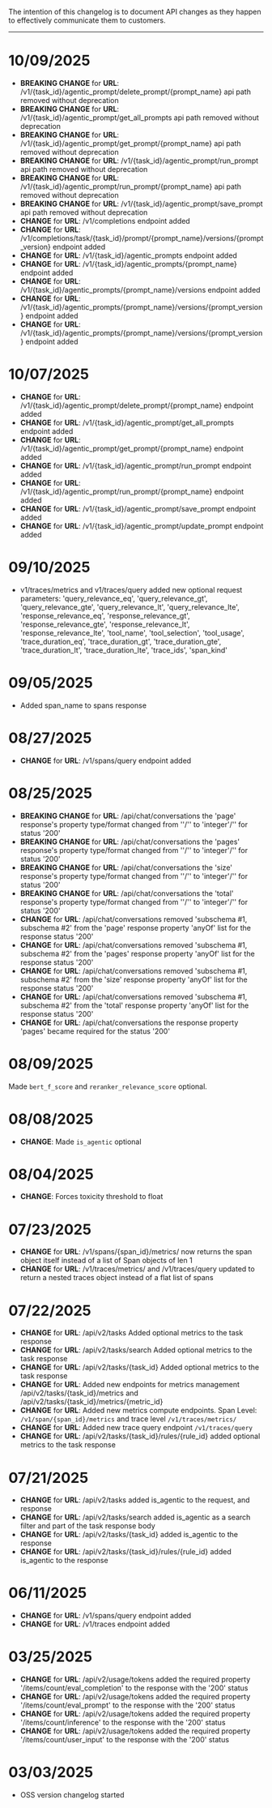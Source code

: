 The intention of this changelog is to document API changes as they happen to effectively communicate them to customers.

---

# 10/09/2025
- **BREAKING CHANGE** for **URL**: /v1/{task_id}/agentic_prompt/delete_prompt/{prompt_name}  api path removed without deprecation
- **BREAKING CHANGE** for **URL**: /v1/{task_id}/agentic_prompt/get_all_prompts  api path removed without deprecation
- **BREAKING CHANGE** for **URL**: /v1/{task_id}/agentic_prompt/get_prompt/{prompt_name}  api path removed without deprecation
- **BREAKING CHANGE** for **URL**: /v1/{task_id}/agentic_prompt/run_prompt  api path removed without deprecation
- **BREAKING CHANGE** for **URL**: /v1/{task_id}/agentic_prompt/run_prompt/{prompt_name}  api path removed without deprecation
- **BREAKING CHANGE** for **URL**: /v1/{task_id}/agentic_prompt/save_prompt  api path removed without deprecation
- **CHANGE** for **URL**: /v1/completions  endpoint added
- **CHANGE** for **URL**: /v1/completions/task/{task_id}/prompt/{prompt_name}/versions/{prompt_version}  endpoint added
- **CHANGE** for **URL**: /v1/{task_id}/agentic_prompts  endpoint added
- **CHANGE** for **URL**: /v1/{task_id}/agentic_prompts/{prompt_name}  endpoint added
- **CHANGE** for **URL**: /v1/{task_id}/agentic_prompts/{prompt_name}/versions  endpoint added
- **CHANGE** for **URL**: /v1/{task_id}/agentic_prompts/{prompt_name}/versions/{prompt_version}  endpoint added
- **CHANGE** for **URL**: /v1/{task_id}/agentic_prompts/{prompt_name}/versions/{prompt_version}  endpoint added

# 10/07/2025
- **CHANGE** for **URL**: /v1/{task_id}/agentic_prompt/delete_prompt/{prompt_name}  endpoint added
- **CHANGE** for **URL**: /v1/{task_id}/agentic_prompt/get_all_prompts  endpoint added
- **CHANGE** for **URL**: /v1/{task_id}/agentic_prompt/get_prompt/{prompt_name}  endpoint added
- **CHANGE** for **URL**: /v1/{task_id}/agentic_prompt/run_prompt  endpoint added
- **CHANGE** for **URL**: /v1/{task_id}/agentic_prompt/run_prompt/{prompt_name}  endpoint added
- **CHANGE** for **URL**: /v1/{task_id}/agentic_prompt/save_prompt  endpoint added
- **CHANGE** for **URL**: /v1/{task_id}/agentic_prompt/update_prompt  endpoint added

# 09/10/2025
- v1/traces/metrics and v1/traces/query added new optional request parameters: 'query_relevance_eq', 'query_relevance_gt', 'query_relevance_gte', 'query_relevance_lt', 'query_relevance_lte', 'response_relevance_eq', 'response_relevance_gt', 'response_relevance_gte', 'response_relevance_lt', 'response_relevance_lte', 'tool_name', 'tool_selection', 'tool_usage', 'trace_duration_eq', 'trace_duration_gt', 'trace_duration_gte', 'trace_duration_lt', 'trace_duration_lte', 'trace_ids', 'span_kind'

# 09/05/2025
- Added span_name to spans response

# 08/27/2025
- **CHANGE** for **URL**: /v1/spans/query  endpoint added

# 08/25/2025
- **BREAKING CHANGE** for **URL**: /api/chat/conversations  the 'page' response's property type/format changed from ''/'' to 'integer'/'' for status '200'
- **BREAKING CHANGE** for **URL**: /api/chat/conversations  the 'pages' response's property type/format changed from ''/'' to 'integer'/'' for status '200'
- **BREAKING CHANGE** for **URL**: /api/chat/conversations  the 'size' response's property type/format changed from ''/'' to 'integer'/'' for status '200'
- **BREAKING CHANGE** for **URL**: /api/chat/conversations  the 'total' response's property type/format changed from ''/'' to 'integer'/'' for status '200'
- **CHANGE** for **URL**: /api/chat/conversations  removed 'subschema #1, subschema #2' from the 'page' response property 'anyOf' list for the response status '200'
- **CHANGE** for **URL**: /api/chat/conversations  removed 'subschema #1, subschema #2' from the 'pages' response property 'anyOf' list for the response status '200'
- **CHANGE** for **URL**: /api/chat/conversations  removed 'subschema #1, subschema #2' from the 'size' response property 'anyOf' list for the response status '200'
- **CHANGE** for **URL**: /api/chat/conversations  removed 'subschema #1, subschema #2' from the 'total' response property 'anyOf' list for the response status '200'
- **CHANGE** for **URL**: /api/chat/conversations  the response property 'pages' became required for the status '200'
# 08/09/2025
Made `bert_f_score` and `reranker_relevance_score` optional.

# 08/08/2025
- **CHANGE**: Made `is_agentic` optional

# 08/04/2025
- **CHANGE**: Forces toxicity threshold to float

# 07/23/2025
- **CHANGE** for **URL**: /v1/spans/{span_id}/metrics/ now returns the span object itself instead of a list of Span objects of len 1
- **CHANGE** for **URL**: /v1/traces/metrics/ and /v1/traces/query updated to return a nested traces object instead of a flat list of spans
# 07/22/2025
- **CHANGE** for **URL**: /api/v2/tasks Added optional metrics to the task response
- **CHANGE** for **URL**: /api/v2/tasks/search  Added optional metrics to the task response
- **CHANGE** for **URL**: /api/v2/tasks/{task_id}  Added optional metrics to the task response
- **CHANGE** for **URL**: Added new endpoints for metrics management /api/v2/tasks/{task_id}/metrics and /api/v2/tasks/{task_id}/metrics/{metric_id}
- **CHANGE** for **URL**: Added new metrics compute endpoints. Span Level: `/v1/span/{span_id}/metrics` and trace level `/v1/traces/metrics/`
- **CHANGE** for **URL**: Added new trace query endpoint `/v1/traces/query`
- **CHANGE** for **URL**: /api/v2/tasks/{task_id}/rules/{rule_id}  added optional metrics to the task response
# 07/21/2025
- **CHANGE** for **URL**: /api/v2/tasks  added is_agentic to the request, and response
- **CHANGE** for **URL**: /api/v2/tasks/search  added is_agentic as a search filter and part of the task response body
- **CHANGE** for **URL**: /api/v2/tasks/{task_id}  added is_agentic to the response
- **CHANGE** for **URL**: /api/v2/tasks/{task_id}/rules/{rule_id}  added is_agentic to the response

# 06/11/2025
- **CHANGE** for **URL**: /v1/spans/query  endpoint added
- **CHANGE** for **URL**: /v1/traces  endpoint added

# 03/25/2025
- **CHANGE** for **URL**: /api/v2/usage/tokens  added the required property '/items/count/eval_completion' to the response with the '200' status
- **CHANGE** for **URL**: /api/v2/usage/tokens  added the required property '/items/count/eval_prompt' to the response with the '200' status
- **CHANGE** for **URL**: /api/v2/usage/tokens  added the required property '/items/count/inference' to the response with the '200' status
- **CHANGE** for **URL**: /api/v2/usage/tokens  added the required property '/items/count/user_input' to the response with the '200' status
# 03/03/2025
- OSS version changelog started
